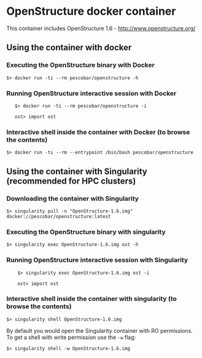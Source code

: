 # OpenStructure docker container

This container includes OpenStructure 1.6 - http://www.openstructure.org/

## Using the container with docker

### Executing the OpenStructure binary with Docker

   `$> docker run -ti --rm pescobar/openstructure -h`

### Running OpenStructure interactive session with Docker
   
```
   $> docker run -ti --rm pescobar/openstructure -i 

   ost> import ost

```

### Interactive shell inside the container with Docker (to browse the contents)

   `$> docker run -ti --rm --entrypoint /bin/bash pescobar/openstructure`


## Using the container with Singularity (recommended for HPC clusters)

### Downloading the container with Singularity

   `$> singularity pull -n "OpenStructure-1.6.img" docker://pescobar/openstructure:latest`

### Executing the OpenStructure binary with singularity

   `$> singularity exec OpenStructure-1.6.img ost -h`

### Running OpenStructure interactive session with Singularity

```
    $> singularity exec OpenStructure-1.6.img ost -i

    ost> import ost
```

### Interactive shell inside the container with singularity (to browse the contents)

   `$> singularity shell OpenStructure-1.6.img`

By default you would open the Singularity container with RO permissions. To get a shell with
write permission use the `-w` flag:

   `$> singularity shell -w OpenStructure-1.6.img`

